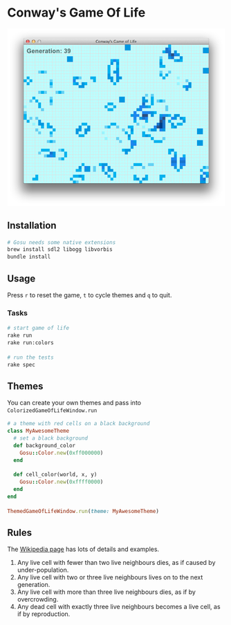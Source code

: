 # Conway's Game Of Life

![](screenshot.png)

## Installation

```bash
# Gosu needs some native extensions
brew install sdl2 libogg libvorbis
bundle install
```

## Usage

Press `r` to reset the game, `t` to cycle themes and `q` to quit.

### Tasks

```bash
# start game of life
rake run
rake run:colors

# run the tests
rake spec
```

## Themes

You can create your own themes and pass into `ColorizedGameOfLifeWindow.run`

```ruby
# a theme with red cells on a black background
class MyAwesomeTheme
  # set a black background
  def background_color
    Gosu::Color.new(0xff000000)
  end

  def cell_color(world, x, y)
    Gosu::Color.new(0xffff0000)
  end
end

ThemedGameOfLifeWindow.run(theme: MyAwesomeTheme)
```

## Rules

The [Wikipedia page](http://en.wikipedia.org/wiki/Conway's_Game_of_Life) has lots of details and examples.

1. Any live cell with fewer than two live neighbours dies, as if caused by under-population.
2. Any live cell with two or three live neighbours lives on to the next generation.
3. Any live cell with more than three live neighbours dies, as if by overcrowding.
4. Any dead cell with exactly three live neighbours becomes a live cell, as if by reproduction.
